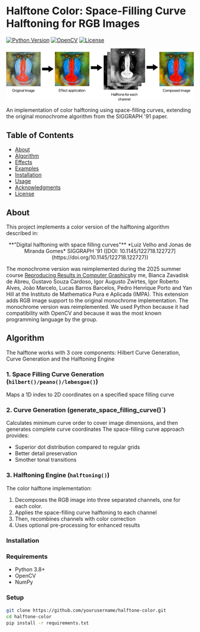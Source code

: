 # Halftone Color: Space-Filling Curve Halftoning for RGB Images

[![Python Version](https://img.shields.io/badge/python-3.8+-blue.svg)](https://www.python.org/)
[![OpenCV](https://img.shields.io/badge/opencv-4.5+-brightgreen)](https://opencv.org/)
[![License](https://img.shields.io/badge/license-MIT-green)](LICENSE)

<img src="Images/pipeline.png" alt="Pipeline of the color mode halftone" width="800">

An implementation of color halftoning using space-filling curves, extending the original monochrome algorithm from the SIGGRAPH '91 paper.

## Table of Contents
- [About](#about)
- [Algorithm](#algorithm)
- [Effects](#algorithm)
- [Examples](#examples)
- [Installation](#installation)
- [Usage](#usage)
- [Acknowledgments](#acknowledgments)
- [License](#license)

## About

This project implements a color version of the halftoning algorithm described in:
<center>**"Digital halftoning with space filling curves"**  
*Luiz Velho and Jonas de Miranda Gomes*  
SIGGRAPH '91 ([DOI: 10.1145/122718.122727](https://doi.org/10.1145/122718.122727))</center>

The monochrome version was reimplemented during the 2025 summer course [Reproducing Results in Computer Graphics](https://lhf.impa.br/cursos/rr/)by me, Bianca Zavadisk de Abreu, Gustavo Souza Cardoso, Igor Augusto Zwirtes, Igor Roberto Alves, João Marcelo, Lucas Barros Barcelos, Pedro Henrique Porto and Yan Hill at the Instituto de Mathematica Pura e Aplicada (IMPA). This extension adds RGB image support to the original monochrome implementation. The monochrome version was reimplemented. We used Python because it had compatibility with OpenCV and because it was the most known programming language by the group.

## Algorithm

The halftone works with 3 core components: Hilbert Curve Generation, Curve Generation and the Halftoning Engine

### 1. Space Filling Curve Generation (`hilbert()/peano()/lebesgue()`)

Maps a 1D index to 2D coordinates on a specified space filling curve

### 2. Curve Generation (generate_space_filling_curve()`)

Calculates minimum curve order to cover image dimensions, and then generates complete curve coordinates
The space-filling curve approach provides:
- Superior dot distribution compared to regular grids
- Better detail preservation
- Smother tonal transitions

### 3. Halftoning Engine (`halftoning()`)

The color halftone implementation:
1. Decomposes the RGB image into three separated channels, one for each color.
2. Applies the space-filling curve halftoning to each channel
3. Then, recombines channels with color correction
4. Uses optional pre-processing for enhanced results

### Installation

### Requirements
- Python 3.8+
- OpenCV
- NumPy

### Setup
```bash
git clone https://github.com/yourusername/halftone-color.git
cd halftone-color
pip install -r requirements.txt